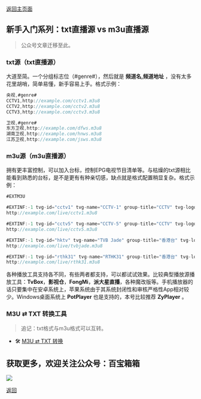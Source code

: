 [返回主页面](..)
## 新手入门系列：txt直播源 vs m3u直播源

>公众号文章迁移至此。

### txt源（txt直播源）

大道至简。一个分组标志位（#genre#），然后就是 **频道名,频道地址** ，没有太多花里胡哨，简单易懂，新手容易上手。格式示例：

```javascript
央视,#genre#
CCTV1,http://example.com/cctv1.m3u8
CCTV2,http://example.com/cctv2.m3u8
CCTV3,http://example.com/cctv3.m3u8

卫视,#genre#
东方卫视,http://example.com/dfws.m3u8
湖南卫视,http://example.com/hnws.m3u8
江苏卫视,http://example.com/jsws.m3u8
```

### m3u源（m3u直播源）

拥有更丰富控制，可以加入台标，控制EPG电视节目清单等。与枯燥的txt源相比能看到熟悉的台标，是不是更有有种亲切感，缺点就是格式配置稍显复杂。格式示例：

```javascript
#EXTM3U

#EXTINF:-1 tvg-id="cctv1" tvg-name="CCTV-1" group-title="CCTV" tvg-logo="https://example.com/cctv1.png",CCTV-1 综合
http://example.com/live/cctv1.m3u8

#EXTINF:-1 tvg-id="cctv5" tvg-name="CCTV-5" group-title="CCTV" tvg-logo="https://example.com/cctv5.png",CCTV-5 体育
http://example.com/live/cctv5.m3u8

#EXTINF:-1 tvg-id="hktv" tvg-name="TVB Jade" group-title="香港台" tvg-logo="https://example.com/tvbjade.png",TVB 翡翠台
http://example.com/live/tvbjade.m3u8

#EXTINF:-1 tvg-id="rthk31" tvg-name="RTHK31" group-title="香港台" tvg-logo="https://example.com/rthk31.png",RTHK31
http://example.com/live/rthk31.m3u8

```

各种播放工具支持各不同，有些两者都支持，可以都试试效果。比较典型播放源播放工具：**TvBox**，**影视仓**，**FongMi**，**派大星直播**，各种魔改版等。手机播放器的话只要集中在安卓系统上，苹果系统由于其系统封闭性和审核严格性App相对较少。Windows桌面系统上 **PotPlayer** 也是支持的，本号比较推荐 **ZyPlayer** 。


### M3U ⇄ TXT 转换工具
>追记：txt格式与m3u格式可以互转。

*   🛠️ [M3U ⇄ TXT 转换](https://convert.iptv365.org) 

## 获取更多，欢迎关注公众号：百宝箱箱
<img src="../assets/GongZhongHao.png" style="max-width:100%; height:auto;">

[返回](..)